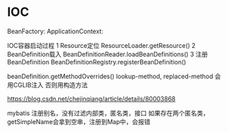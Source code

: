 # IOC

BeanFactory:
ApplicationContext:

IOC容器启动过程
1 Resource定位 ResourceLoader.getResource()
2 BeanDefinition载入 BeanDefinitionReader.loadBeanDefinitions()
3 注册BeanDefinition  BeanDefinitionRegistry.registerBeanDefinition()

beanDefinition.getMethodOverrides()
lookup-method, replaced-method 会用CGLIB注入
否则用构造方法

https://blog.csdn.net/chejinqiang/article/details/80003868


mybatis 注册别名，没有过滤内部类，匿名类，接口
如果存在两个匿名类，getSimpleName会拿到空串，注册到Map中，会报错
 
 